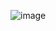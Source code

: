 ![image](https://github.com/jangyoojeong/hhplus-tdd-week02-00/assets/55098858/47ba8386-b537-4908-92f0-0cae44573c62)
